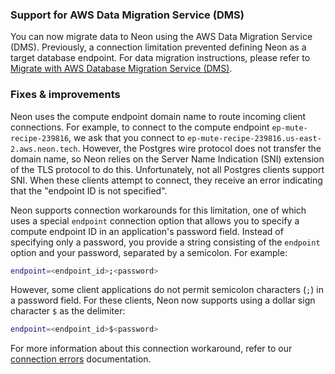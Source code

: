 ### Support for AWS Data Migration Service (DMS)

You can now migrate data to Neon using the AWS Data Migration Service (DMS). Previously, a connection limitation prevented defining Neon as a target database endpoint. For data migration instructions, please refer to [Migrate with AWS Database Migration Service (DMS)](/docs/import/migrate-aws-dms).

### Fixes & improvements

Neon uses the compute endpoint domain name to route incoming client connections. For example, to connect to the compute endpoint `ep-mute-recipe-239816`, we ask that you connect to `ep-mute-recipe-239816.us-east-2.aws.neon.tech`. However, the Postgres wire protocol does not transfer the domain name, so Neon relies on the Server Name Indication (SNI) extension of the TLS protocol to do this. Unfortunately, not all Postgres clients support SNI. When these clients attempt to connect, they receive an error indicating that the "endpoint ID is not specified".

Neon supports connection workarounds for this limitation, one of which uses a special `endpoint` connection option that allows you to specify a compute endpoint ID in an application's password field. Instead of specifying only a password, you provide a string consisting of the `endpoint` option and your password, separated by a semicolon. For example:

```bash
endpoint=<endpoint_id>;<password>
```

However, some client applications do not permit semicolon characters (`;`) in a password field. For these clients, Neon now supports using a dollar sign character `$` as the delimiter:

```bash
endpoint=<endpoint_id>$<password>
```

For more information about this connection workaround, refer to our [connection errors](https://neon.tech/docs/connect/connection-errors#d-specify-the-endpoint-id-in-the-password-field) documentation.
